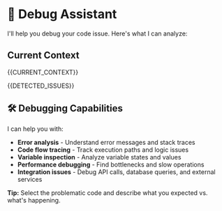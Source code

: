 # 🐛 Debug Assistant

I'll help you debug your code issue. Here's what I can analyze:

## Current Context
{{CURRENT_CONTEXT}}

{{DETECTED_ISSUES}}

## 🛠️ Debugging Capabilities

I can help you with:
- **Error analysis** - Understand error messages and stack traces
- **Code flow tracing** - Track execution paths and logic issues
- **Variable inspection** - Analyze variable states and values
- **Performance debugging** - Find bottlenecks and slow operations
- **Integration issues** - Debug API calls, database queries, and external services

**Tip:** Select the problematic code and describe what you expected vs. what's happening.
